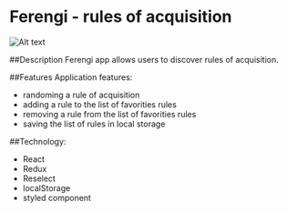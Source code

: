 # Ferengi - rules of acquisition
![Alt text](https://upload.wikimedia.org/wikipedia/commons/thumb/8/8c/Logo_Ferengi.svg/311px-Logo_Ferengi.svg.png)

##Description
Ferengi app allows users to discover rules of acquisition.

##Features
Application features: 
*   randoming a rule of acquisition
*   adding a rule to the list of favorities rules
*   removing a rule from the list of favorities rules
*   saving the list of rules in local storage
 

##Technology:
*   React
*   Redux
*   Reselect
*   localStorage
*   styled component

